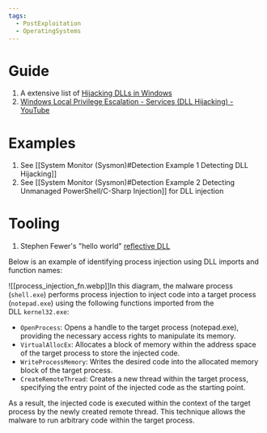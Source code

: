 ```yaml
---
tags:
  - PostExploitation
  - OperatingSystems
---
```

# Guide

1. A extensive list of [Hijacking DLLs in Windows](https://www.wietzebeukema.nl/blog/hijacking-dlls-in-windows) 
2. [Windows Local Privilege Escalation - Services (DLL Hijacking) - YouTube](https://www.youtube.com/watch?v=9s8jYwx9FSA&list=PLjG9EfEtwbvIrGFTx4XctK8IxkUJkAEqP&index=4)


# Examples 

1. See [[System Monitor (Sysmon)#Detection Example 1 Detecting DLL Hijacking]]
2. See [[System Monitor (Sysmon)#Detection Example 2 Detecting Unmanaged PowerShell/C-Sharp Injection]] for DLL injection
# Tooling

1. Stephen Fewer's "hello world" [reflective DLL](https://github.com/stephenfewer/ReflectiveDLLInjection/tree/master/bin)


Below is an example of identifying process injection using DLL imports and function names:

![[process_injection_fn.webp]]In this diagram, the malware process (`shell.exe`) performs process injection to inject code into a target process (`notepad.exe`) using the following functions imported from the DLL `kernel32.exe`:

- `OpenProcess`: Opens a handle to the target process (notepad.exe), providing the necessary access rights to manipulate its memory.
- `VirtualAllocEx`: Allocates a block of memory within the address space of the target process to store the injected code.
- `WriteProcessMemory`: Writes the desired code into the allocated memory block of the target process.
- `CreateRemoteThread`: Creates a new thread within the target process, specifying the entry point of the injected code as the starting point.

As a result, the injected code is executed within the context of the target process by the newly created remote thread. This technique allows the malware to run arbitrary code within the target process.